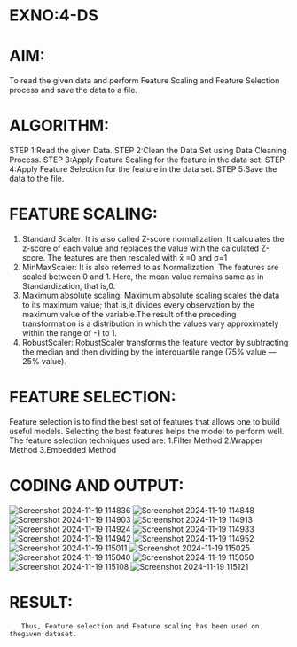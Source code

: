 # EXNO:4-DS
# AIM:
To read the given data and perform Feature Scaling and Feature Selection process and save the
data to a file.

# ALGORITHM:
STEP 1:Read the given Data.
STEP 2:Clean the Data Set using Data Cleaning Process.
STEP 3:Apply Feature Scaling for the feature in the data set.
STEP 4:Apply Feature Selection for the feature in the data set.
STEP 5:Save the data to the file.

# FEATURE SCALING:
1. Standard Scaler: It is also called Z-score normalization. It calculates the z-score of each value and replaces the value with the calculated Z-score. The features are then rescaled with x̄ =0 and σ=1
2. MinMaxScaler: It is also referred to as Normalization. The features are scaled between 0 and 1. Here, the mean value remains same as in Standardization, that is,0.
3. Maximum absolute scaling: Maximum absolute scaling scales the data to its maximum value; that is,it divides every observation by the maximum value of the variable.The result of the preceding transformation is a distribution in which the values vary approximately within the range of -1 to 1.
4. RobustScaler: RobustScaler transforms the feature vector by subtracting the median and then dividing by the interquartile range (75% value — 25% value).

# FEATURE SELECTION:
Feature selection is to find the best set of features that allows one to build useful models. Selecting the best features helps the model to perform well.
The feature selection techniques used are:
1.Filter Method
2.Wrapper Method
3.Embedded Method

# CODING AND OUTPUT:
![Screenshot 2024-11-19 114836](https://github.com/user-attachments/assets/439f60f4-fbe3-40e5-89dc-3fd32bcc0cd1)
![Screenshot 2024-11-19 114848](https://github.com/user-attachments/assets/b7b1b596-0525-4b6e-8990-bad5c1f21f5b)
![Screenshot 2024-11-19 114903](https://github.com/user-attachments/assets/464fdd54-62c6-479a-8d07-d251fc0d7b7d)
![Screenshot 2024-11-19 114913](https://github.com/user-attachments/assets/6c726d5b-14a9-4a96-a703-3f5028dd5290)
![Screenshot 2024-11-19 114924](https://github.com/user-attachments/assets/023203de-dac9-4e3a-81ed-e5c8861e5e13)
![Screenshot 2024-11-19 114933](https://github.com/user-attachments/assets/5236c121-a853-484a-9509-491d4d26922e)
![Screenshot 2024-11-19 114942](https://github.com/user-attachments/assets/68994bc2-a0d6-48dd-b9c3-dab46db9f365)
![Screenshot 2024-11-19 114952](https://github.com/user-attachments/assets/489b3a4e-7f5d-445e-89e9-9548ee6e14f4)
![Screenshot 2024-11-19 115011](https://github.com/user-attachments/assets/387613a2-d7b7-4609-9dae-1f2a35312e6b)
![Screenshot 2024-11-19 115025](https://github.com/user-attachments/assets/92c60d1b-3cfd-4bbb-a7d9-703c39aab1c7)
![Screenshot 2024-11-19 115040](https://github.com/user-attachments/assets/0da166f3-ae27-4adc-a86d-29635e092442)
![Screenshot 2024-11-19 115050](https://github.com/user-attachments/assets/7b4ee794-a6a5-4bc7-bbd1-8a12661e806a)
![Screenshot 2024-11-19 115108](https://github.com/user-attachments/assets/fbcb6ed8-d4c5-4f0e-9758-bcf47a7c877d)
![Screenshot 2024-11-19 115121](https://github.com/user-attachments/assets/4da5d242-545a-4c58-9bc2-3ecaecbaf5eb)

# RESULT:
       Thus, Feature selection and Feature scaling has been used on thegiven dataset.

